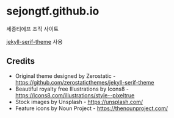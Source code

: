 # sejongtf.github.io

세종티에프 조직 사이트

[jekyll-serif-theme](https://github.com/zerostaticthemes/jekyll-serif-theme) 사용

## Credits

- Original theme designed by Zerostatic -  https://github.com/zerostaticthemes/jekyll-serif-theme
- Beautiful royalty free Illustrations by Icons8 - https://icons8.com/illustrations/style--pixeltrue
- Stock images by Unsplash - https://unsplash.com/
- Feature icons by Noun Project - https://thenounproject.com/
